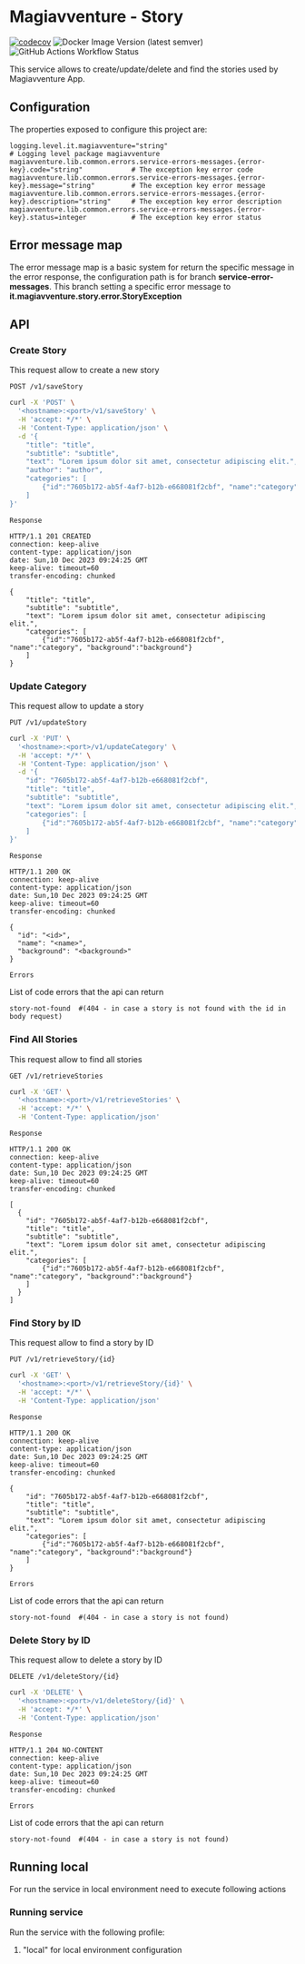 # Magiavventure - Story
[![codecov](https://codecov.io/gh/Magiavventure/story/graph/badge.svg?token=EJ31IAO95X)](https://codecov.io/gh/Magiavventure/story)
![Docker Image Version (latest semver)](https://img.shields.io/docker/v/magiavventure/story)
![GitHub Actions Workflow Status](https://img.shields.io/github/actions/workflow/status/Magiavventure/story/build.yml)

This service allows to create/update/delete and find the stories used by Magiavventure App.

## Configuration
The properties exposed to configure this project are:
```properties
logging.level.it.magiavventure="string"                                                      # Logging level package magiavventure
magiavventure.lib.common.errors.service-errors-messages.{error-key}.code="string"            # The exception key error code
magiavventure.lib.common.errors.service-errors-messages.{error-key}.message="string"         # The exception key error message
magiavventure.lib.common.errors.service-errors-messages.{error-key}.description="string"     # The exception key error description
magiavventure.lib.common.errors.service-errors-messages.{error-key}.status=integer           # The exception key error status
```

## Error message map
The error message map is a basic system for return the specific message in the error response, 
the configuration path is for branch **service-error-messages**.
This branch setting a specific error message to **it.magiavventure.story.error.StoryException**


## API
### Create Story
This request allow to create a new story

`POST /v1/saveStory`

```bash
curl -X 'POST' \
  '<hostname>:<port>/v1/saveStory' \
  -H 'accept: */*' \
  -H 'Content-Type: application/json' \
  -d '{
    "title": "title",
    "subtitle": "subtitle",
    "text": "Lorem ipsum dolor sit amet, consectetur adipiscing elit.",
    "author": "author",
    "categories": [
        {"id":"7605b172-ab5f-4af7-b12b-e668081f2cbf", "name":"category", "background":"background"}
    ]
}'
```
`Response`

```text
HTTP/1.1 201 CREATED
connection: keep-alive 
content-type: application/json 
date: Sun,10 Dec 2023 09:24:25 GMT 
keep-alive: timeout=60 
transfer-encoding: chunked 

{
    "title": "title",
    "subtitle": "subtitle",
    "text": "Lorem ipsum dolor sit amet, consectetur adipiscing elit.",
    "categories": [
        {"id":"7605b172-ab5f-4af7-b12b-e668081f2cbf", "name":"category", "background":"background"}
    ]
}
```

### Update Category
This request allow to update a story

`PUT /v1/updateStory`

```bash
curl -X 'PUT' \
  '<hostname>:<port>/v1/updateCategory' \
  -H 'accept: */*' \
  -H 'Content-Type: application/json' \
  -d '{
    "id": "7605b172-ab5f-4af7-b12b-e668081f2cbf",
    "title": "title",
    "subtitle": "subtitle",
    "text": "Lorem ipsum dolor sit amet, consectetur adipiscing elit.",
    "categories": [
        {"id":"7605b172-ab5f-4af7-b12b-e668081f2cbf", "name":"category", "background":"background"}
    ]
}'
```
`Response`

```text
HTTP/1.1 200 OK
connection: keep-alive 
content-type: application/json 
date: Sun,10 Dec 2023 09:24:25 GMT 
keep-alive: timeout=60 
transfer-encoding: chunked 

{
  "id": "<id>",
  "name": "<name>",
  "background": "<background>"
}
```

`Errors`

List of code errors that the api can return

```properties
story-not-found  #(404 - in case a story is not found with the id in body request)
```

### Find All Stories
This request allow to find all stories

`GET /v1/retrieveStories`

```bash
curl -X 'GET' \
  '<hostname>:<port>/v1/retrieveStories' \
  -H 'accept: */*' \
  -H 'Content-Type: application/json'
```
`Response`

```text
HTTP/1.1 200 OK
connection: keep-alive 
content-type: application/json 
date: Sun,10 Dec 2023 09:24:25 GMT 
keep-alive: timeout=60 
transfer-encoding: chunked 

[
  {
    "id": "7605b172-ab5f-4af7-b12b-e668081f2cbf",
    "title": "title",
    "subtitle": "subtitle",
    "text": "Lorem ipsum dolor sit amet, consectetur adipiscing elit.",
    "categories": [
        {"id":"7605b172-ab5f-4af7-b12b-e668081f2cbf", "name":"category", "background":"background"}
    ]
  }
]
```

### Find Story by ID
This request allow to find a story by ID

`PUT /v1/retrieveStory/{id}`

```bash
curl -X 'GET' \
  '<hostname>:<port>/v1/retrieveStory/{id}' \
  -H 'accept: */*' \
  -H 'Content-Type: application/json'
```
`Response`

```text
HTTP/1.1 200 OK
connection: keep-alive 
content-type: application/json 
date: Sun,10 Dec 2023 09:24:25 GMT 
keep-alive: timeout=60 
transfer-encoding: chunked 

{
    "id": "7605b172-ab5f-4af7-b12b-e668081f2cbf",
    "title": "title",
    "subtitle": "subtitle",
    "text": "Lorem ipsum dolor sit amet, consectetur adipiscing elit.",
    "categories": [
        {"id":"7605b172-ab5f-4af7-b12b-e668081f2cbf", "name":"category", "background":"background"}
    ]
}
```

`Errors`

List of code errors that the api can return

```properties
story-not-found  #(404 - in case a story is not found)
```

### Delete Story by ID
This request allow to delete a story by ID

`DELETE /v1/deleteStory/{id}`

```bash
curl -X 'DELETE' \
  '<hostname>:<port>/v1/deleteStory/{id}' \
  -H 'accept: */*' \
  -H 'Content-Type: application/json'
```
`Response`

```text
HTTP/1.1 204 NO-CONTENT
connection: keep-alive 
content-type: application/json 
date: Sun,10 Dec 2023 09:24:25 GMT 
keep-alive: timeout=60 
transfer-encoding: chunked 
```

`Errors`

List of code errors that the api can return

```properties
story-not-found  #(404 - in case a story is not found)
```

## Running local
For run the service in local environment need to execute following actions

### Running service
Run the service with the following profile:
1. "local" for local environment configuration